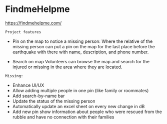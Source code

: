 # FindmeHelpme

https://findmehelpme.com/
```
Project features
```

 - Pin on the map to notice a missing person:
Where the relative of the missing person can put a pin on the map for the last place before the earthquake with there with name, description, and phone number.

 - Search on map 
Volunteers can browse the map and search for the injured or missing in the area where they are located.

```
Missing:
```
 - Enhance UI/UX
 - Allow adding multiple people in one pin (like family or roommates)
 - Add search-by-name bar
 - Update the status of the missing person 
 - Automatically update an excel sheet on every new change in dB
 - Add new pin show information about people who were rescued from the rubble and have no connection with their families
